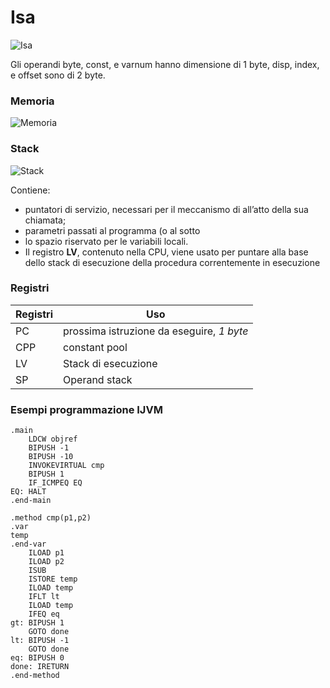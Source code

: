 # Isa

![Isa](https://i.imgur.com/0E61qtF.png)

Gli operandi byte, const, e varnum hanno dimensione di 1 byte, disp, index, e offset sono di 2 byte.



### Memoria

![Memoria](https://i.imgur.com/hkl8vU6.png)

### Stack

![Stack](https://i.imgur.com/fENxhLr.png\))

Contiene:
- puntatori di servizio, necessari per il meccanismo di all’atto della sua chiamata;
- parametri passati al programma (o al sotto
- lo spazio riservato per le variabili locali.
- Il registro **LV**, contenuto nella CPU, viene usato per puntare alla base dello stack di esecuzione della procedura correntemente in esecuzione

### Registri

Registri | Uso
-|-
PC | prossima istruzione da eseguire, *1 byte*
CPP | constant pool
LV | Stack di esecuzione
SP | Operand stack

### Esempi programmazione IJVM
```
.main
    LDCW objref
    BIPUSH -1
    BIPUSH -10
    INVOKEVIRTUAL cmp
    BIPUSH 1
    IF_ICMPEQ EQ
EQ: HALT
.end-main

.method cmp(p1,p2)
.var
temp
.end-var
    ILOAD p1
    ILOAD p2
    ISUB
    ISTORE temp
    ILOAD temp
    IFLT lt
    ILOAD temp
    IFEQ eq
gt: BIPUSH 1
    GOTO done
lt: BIPUSH -1
    GOTO done
eq: BIPUSH 0
done: IRETURN
.end-method
```
